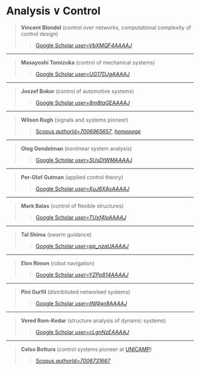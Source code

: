 # Analysis ∨ Control

> **Vincent Blondel** (control over networks, computational complexity of control design)
> > [Google Scholar *user=VbXMQF4AAAAJ*](https://scholar.google.com/citations?user=VbXMQF4AAAAJ&hl=en)

---

> **Masayoshi Tomizuka** (control of mechanical systems)
> > [Google Scholar *user=UG17DJgAAAAJ*](https://scholar.google.com/citations?user=UG17DJgAAAAJ&hl=en)

---

> **Joszef Bokor** (control of automotive systems)
> > [Google Scholar *user=8m8taGEAAAAJ*](https://scholar.google.com/citations?user=8m8taGEAAAAJ&hl=en)

---

> **Wilson Rugh** (signals and systems pioneer)
> > [Scopus *authorId=7006965657*](https://www.scopus.com/authid/detail.uri?authorId=7006965657),
> > [*homepage*](https://sites.google.com/site/wilsonjrugh/)

---

> **Oleg Gendelman** (nonlinear system analysis)
> > [Google Scholar *user=SUsDtWMAAAAJ*](https://scholar.google.com/citations?user=SUsDtWMAAAAJ&hl=en)

---

> **Per-Olof Gutman** (applied control theory)
> > [Google Scholar *user=XuJ6XAsAAAAJ*](https://scholar.google.com/citations?user=XuJ6XAsAAAAJ&hl=en)

---

> **Mark Balas** (control of flexible structures)
> > [Google Scholar *user=TUxf4IoAAAAJ*](https://scholar.google.com/citations?user=TUxf4IoAAAAJ&hl=en)

---

> **Tal Shima** (swarm guidance)
> > [Google Scholar *user=pp_nzaUAAAAJ*](https://scholar.google.com/citations?user=pp_nzaUAAAAJ&hl=en)

---

> **Elon Rimon** (robot navigation)
> > [Google Scholar *user=YZPp814AAAAJ*](https://scholar.google.com/citations?user=YZPp814AAAAJ&hl=en)

---

> **Pini Gurfil** (distribituted networked systems)
> > [Google Scholar *user=tNf4wr8AAAAJ*](https://scholar.google.com/citations?user=tNf4wr8AAAAJ&hl=en)

---

> **Vered Rom-Kedar** (structure analysis of dynamic systems)
> > [Google Scholar *user=cLgnNzEAAAAJ*](https://scholar.google.com/citations?user=cLgnNzEAAAAJ&hl=en)

---

> **Celso Bottura** (control systems pioneer at [UNICAMP](https://www.unicamp.br/unicamp/noticias/2021/04/12/feec-comemora-50-anos-da-primeira-aula-do-professor-celso-bottura))
> > [Scopus *authorId=7006731667*](https://www.scopus.com/authid/detail.uri?authorId=7006731667)
